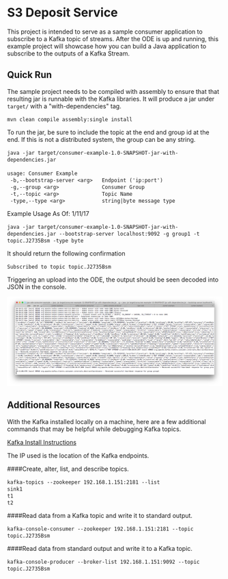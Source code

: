 # S3 Deposit Service

This project is intended to serve as a sample consumer application to subscribe to a Kafka topic of streams. After the ODE is up and running, this example project will showcase how you can build a Java application to subscribe to the outputs of a Kafka Stream.

## Quick Run


The sample project needs to be compiled with assembly to ensure that that resulting jar is runnable with the Kafka libraries. It will produce a jar under `target/` with a "with-dependencies" tag.

```
mvn clean compile assembly:single install
```

To run the jar, be sure to include the topic at the end and group id at the end. If this is not a distributed system, the group can be any string.

```
java -jar target/consumer-example-1.0-SNAPSHOT-jar-with-dependencies.jar     

usage: Consumer Example
 -b,--bootstrap-server <arg>   Endpoint ('ip:port')
 -g,--group <arg>              Consumer Group
 -t,--topic <arg>              Topic Name
 -type,--type <arg>            string|byte message type
```

Example Usage As Of: 1/11/17

``` 
java -jar target/consumer-example-1.0-SNAPSHOT-jar-with-dependencies.jar --bootstrap-server localhost:9092 -g group1 -t topic.J2735Bsm -type byte
```

It should return the following confirmation

```
Subscribed to topic topic.J2735Bsm
```
Triggering an upload into the ODE, the output should be seen decoded into JSON in the console.

![CLI-output](images/cli-output.png)

## Additional Resources

With the Kafka installed locally on a machine, here are a few additional commands that may be helpful while debugging Kafka topics.

[Kafka Install Instructions](https://www.cloudera.com/documentation/kafka/latest/topics/kafka_installing.html#concept_ngx_4l4_4r)

The IP used is the location of the Kafka endpoints.

####Create, alter, list, and describe topics.

```
kafka-topics --zookeeper 192.168.1.151:2181 --list
sink1
t1
t2
```

####Read data from a Kafka topic and write it to standard output. 

```
kafka-console-consumer --zookeeper 192.168.1.151:2181 --topic topic.J2735Bsm
```

####Read data from standard output and write it to a Kafka topic. 

```
kafka-console-producer --broker-list 192.168.1.151:9092 --topic topic.J2735Bsm 
```
